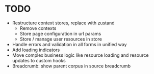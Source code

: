 # TODO

- Restructure context stores, replace with zustand
  - Remove contexts
  - Store page configuration in url params
  - Store / manage user resources in store
- Handle errors and validation in all forms in unified way
- Add loading indicators
- Move complex business logic like resource loading and resource updates to custom hooks
- Breadcrumb: show parent corpus in source breadcrumb


